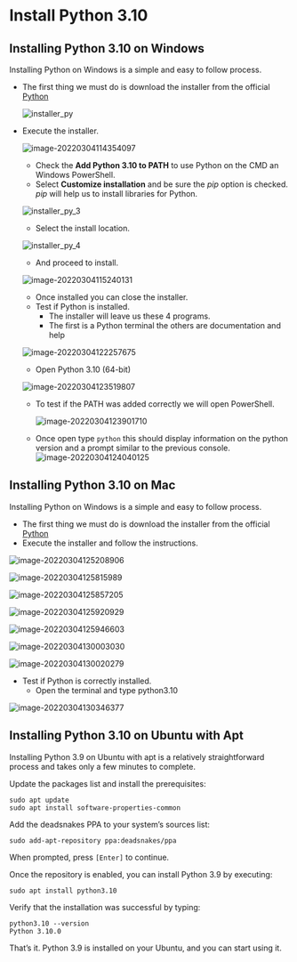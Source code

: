 # Install Python 3.10

## Installing Python 3.10 on Windows

Installing Python on Windows is a simple and easy to follow process.

- The first thing we must do is download the installer from the official [Python](https://www.python.org/downloads/)

  ![installer_py](images/installer_py.png)

- Execute the installer.

  ![image-20220304114354097](images/installer_py_2.png)

  - Check the **Add Python 3.10 to PATH** to use Python on the CMD an Windows PowerShell.
  - Select **Customize installation** and be sure the *pip* option is checked. *pip* will help us to install libraries for Python.

  ![installer_py_3](images/installer_py_3.png)

  - Select the install location.

  ![installer_py_4](images/installer_py_4.png)

  - And proceed to install.

  ![image-20220304115240131](images/installer_py_5.png)

  - Once installed you can close the installer.
  - Test if Python is installed.
    - The installer will leave us these 4 programs.
    - The first is a Python terminal the others are documentation and help

  ![image-20220304122257675](images/installer_py_6.png)

  - Open Python 3.10 (64-bit)

  ![image-20220304123519807](images/installer_py_7.png)

  - To test if the PATH was added correctly we will open PowerShell.

    ![image-20220304123901710](images/installer_py_8.png)

  - Once open type ```python```  this should display information on the python version and a prompt similar to the previous console.![image-20220304124040125](images/installer_py_9.png)

## Installing Python 3.10 on Mac

Installing Python on Windows is a simple and easy to follow process.

- The first thing we must do is download the installer from the official [Python](https://www.python.org/downloads/)
- Execute the installer and follow the instructions.

![image-20220304125208906](images/installer_py_10.png)

![image-20220304125815989](images/installer_py_11.png)

![image-20220304125857205](images/installer_py_12.png)

![image-20220304125920929](images/installer_py_13.png)

![image-20220304125946603](images/installer_py_14.png)

![image-20220304130003030](images/installer_py_15.png)

![image-20220304130020279](images/installer_py_16.png)

- Test if Python is correctly installed.
  - Open the terminal and type python3.10

![image-20220304130346377](images/installer_py_17.png)

## Installing Python 3.10 on Ubuntu with Apt

Installing Python 3.9 on Ubuntu with apt is a relatively straightforward process and takes only a few minutes to complete.

Update the packages list and install the prerequisites:

```
sudo apt update
sudo apt install software-properties-common
```

Add the deadsnakes PPA to your system’s sources list:

```
sudo add-apt-repository ppa:deadsnakes/ppa
```

When prompted, press `[Enter]` to continue.

Once the repository is enabled, you can install Python 3.9 by executing:

```
sudo apt install python3.10
```

Verify that the installation was successful by typing:

```
python3.10 --version
Python 3.10.0
```

That’s it. Python 3.9 is installed on your Ubuntu, and you can start using it.
